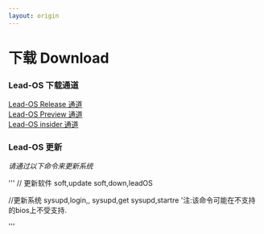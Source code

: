 ```yaml
---
layout: origin
---
```

# 下载 Download

### Lead-OS 下载通道
[Lead-OS Release 通道](/osrelease/)<br>
[Lead-OS Preview 通道](/ospreview/)<br>
[Lead-OS insider 通道](/osinsider/)<br>

### Lead-OS 更新
<em>请通过以下命令来更新系统</em><br>

'''
// 更新软件
soft,update
soft,down,leadOS

//更新系统
sysupd,login,<username>,<password>
sysupd,get
sysupd,startre '注:该命令可能在不支持的bios上不受支持.

'''
